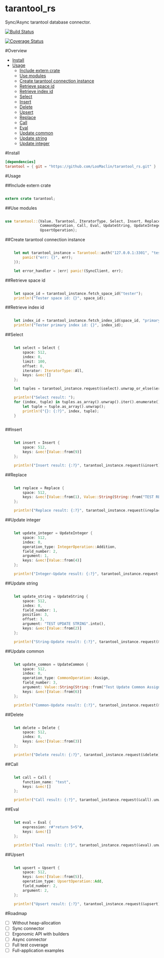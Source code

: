 # tarantool_rs
Sync/Async tarantool database connector.

[![Build Status](https://travis-ci.org/LooMaclin/tarantool_rs.svg?branch=master)](https://travis-ci.org/LooMaclin/tarantool_rs)

[![Coverage Status](https://coveralls.io/repos/github/LooMaclin/tarantool_rs/badge.svg?branch=master)](https://coveralls.io/github/LooMaclin/tarantool_rs?branch=master)

#Overview
- [Install](#install)
- [Usage](#usage)
    - [Include extern crate](#include-extern-crate)
    - [Use modules](#use-modules)
    - [Create tarantool connection instance](#create-tarantool-connection-instance)
    - [Retrieve space id](#retrieve-space-id)
    - [Retrieve index id](#retrieve-index-id)
    - [Select](#select)
    - [Insert](#insert)
    - [Delete](#delete)
    - [Upsert](#upsert)
    - [Replace](#replace)
    - [Call](#call)
    - [Eval](#eval)
    - [Update common](#update-common)
    - [Update string](#update-string)
    - [Update integer](#update-integer)

#Install

```toml
[dependencies]
tarantool = { git = "https://github.com/LooMaclin/tarantool_rs.git" }
```

#Usage

##Include extern crate 

```rust

extern crate tarantool;

```

##Use modules

```rust

use tarantool::{Value, Tarantool, IteratorType, Select, Insert, Replace, Delete, UpdateCommon,
                CommonOperation, Call, Eval, UpdateString, UpdateInteger, IntegerOperation, Upsert,
                UpsertOperation};

```

##Create tarantool connection instance

```rust

    let mut tarantool_instance = Tarantool::auth("127.0.0.1:3301", "test", "test").unwrap_or_else(|err| {
        panic!("err: {}", err);
    });

    let error_handler = |err| panic!(SyncClient, err);

```

##Retrieve space id

```rust

    let space_id = tarantool_instance.fetch_space_id("tester");
    println!("Tester space id: {}", space_id);

```

##Retrieve index id

```rust

    let index_id = tarantool_instance.fetch_index_id(space_id, "primary");
    println!("Tester primary index id: {}", index_id);

```

##Select

```rust

    let select = Select {
        space: 512,
        index: 0,
        limit: 100,
        offset: 0,
        iterator: IteratorType::All,
        keys: &vec![]
    };

    let tuples = tarantool_instance.request(&select).unwrap_or_else(&error_handler);

    println!("Select result: ");
    for (index, tuple) in tuples.as_array().unwrap().iter().enumerate() {
        let tuple = tuple.as_array().unwrap();
        println!("{}: {:?}", index, tuple);
    }
    
```

##Insert

```rust

    let insert = Insert {
        space: 512,
        keys: &vec![Value::from(9)]
    };

    println!("Insert result: {:?}", tarantool_instance.request(&insert).unwrap_or_else(&error_handler));

```

##Replace

```rust

    let replace = Replace {
        space: 512,
        keys: &vec![Value::from(1), Value::String(String::from("TEST REPLACE"))]
    };

    println!("Replace result: {:?}", tarantool_instance.request(&replace).unwrap_or_else(&error_handler));

```

##Update integer

```rust

    let update_integer = UpdateInteger {
        space: 512,
        index: 0,
        operation_type: IntegerOperation::Addition,
        field_number: 2,
        argument: 1,
        keys: &vec![Value::from(4)]
    };

    println!("Integer-Update result: {:?}", tarantool_instance.request(&update_integer).unwrap_or_else(&error_handler));

```

##Update string

```rust

    let update_string = UpdateString {
        space: 512,
        index: 0,
        field_number: 1,
        position: 3,
        offset: 3,
        argument: "TEST UPDATE STRING".into(),
        keys: &vec![Value::from(2)]
    };

    println!("String-Update result: {:?}", tarantool_instance.request(&update_string).unwrap_or_else(&error_handler));

```

##Update common

```rust

    let update_common = UpdateCommon {
        space: 512,
        index: 0,
        operation_type: CommonOperation::Assign,
        field_number: 3,
        argument: Value::String(String::from("Test Update Common Assign")),
        keys: &vec![Value::from(6)]
    };

    println!("Common-Update result: {:?}", tarantool_instance.request(&update_common).unwrap_or_else(&error_handler));

```

##Delete

```rust

    let delete = Delete {
        space: 512,
        index: 0,
        keys: &vec![Value::from(3)]
    };

    println!("Delete result: {:?}", tarantool_instance.request(&delete).unwrap_or_else(&error_handler));

```

##Call

```rust

    let call = Call {
        function_name: "test",
        keys: &vec![]
    };

    println!("Call result: {:?}", tarantool_instance.request(&call).unwrap_or_else(&error_handler));

```

##Eval

```rust

    let eval = Eval {
        expression: r#"return 5+5"#,
        keys: &vec![]
    };

    println!("Eval result: {:?}", tarantool_instance.request(&eval).unwrap_or_else(&error_handler));

```

##Upsert

```rust

    let upsert = Upsert {
        space: 512,
        keys: &vec![Value::from(5)],
        operation_type: UpsertOperation::Add,
        field_number: 2,
        argument: 2,
    };

    println!("Upsert result: {:?}", tarantool_instance.request(&upsert).unwrap_or_else(&error_handler));

```


#Roadmap

- [ ] Without heap-allocation
- [ ] Sync connector
- [ ] Ergonomic API with builders
- [ ] Async connector
- [ ] Full test coverage
- [ ] Full-application examples
